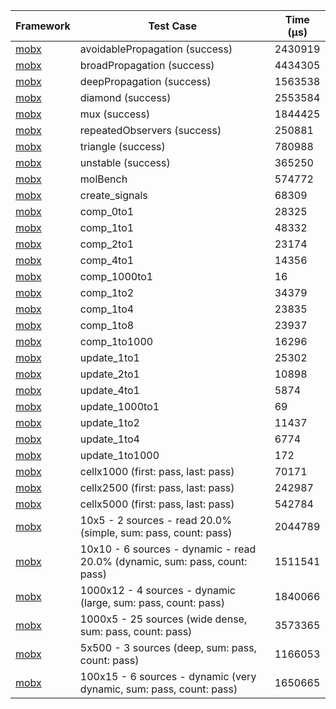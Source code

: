 | Framework | Test Case | Time (μs) |
| --- | --- | --- |
| [mobx](https://github.com/mobxjs/mobx.dart) | avoidablePropagation (success) | 2430919 |
| [mobx](https://github.com/mobxjs/mobx.dart) | broadPropagation (success) | 4434305 |
| [mobx](https://github.com/mobxjs/mobx.dart) | deepPropagation (success) | 1563538 |
| [mobx](https://github.com/mobxjs/mobx.dart) | diamond (success) | 2553584 |
| [mobx](https://github.com/mobxjs/mobx.dart) | mux (success) | 1844425 |
| [mobx](https://github.com/mobxjs/mobx.dart) | repeatedObservers (success) | 250881 |
| [mobx](https://github.com/mobxjs/mobx.dart) | triangle (success) | 780988 |
| [mobx](https://github.com/mobxjs/mobx.dart) | unstable (success) | 365250 |
| [mobx](https://github.com/mobxjs/mobx.dart) | molBench | 574772 |
| [mobx](https://github.com/mobxjs/mobx.dart) | create_signals | 68309 |
| [mobx](https://github.com/mobxjs/mobx.dart) | comp_0to1 | 28325 |
| [mobx](https://github.com/mobxjs/mobx.dart) | comp_1to1 | 48332 |
| [mobx](https://github.com/mobxjs/mobx.dart) | comp_2to1 | 23174 |
| [mobx](https://github.com/mobxjs/mobx.dart) | comp_4to1 | 14356 |
| [mobx](https://github.com/mobxjs/mobx.dart) | comp_1000to1 | 16 |
| [mobx](https://github.com/mobxjs/mobx.dart) | comp_1to2 | 34379 |
| [mobx](https://github.com/mobxjs/mobx.dart) | comp_1to4 | 23835 |
| [mobx](https://github.com/mobxjs/mobx.dart) | comp_1to8 | 23937 |
| [mobx](https://github.com/mobxjs/mobx.dart) | comp_1to1000 | 16296 |
| [mobx](https://github.com/mobxjs/mobx.dart) | update_1to1 | 25302 |
| [mobx](https://github.com/mobxjs/mobx.dart) | update_2to1 | 10898 |
| [mobx](https://github.com/mobxjs/mobx.dart) | update_4to1 | 5874 |
| [mobx](https://github.com/mobxjs/mobx.dart) | update_1000to1 | 69 |
| [mobx](https://github.com/mobxjs/mobx.dart) | update_1to2 | 11437 |
| [mobx](https://github.com/mobxjs/mobx.dart) | update_1to4 | 6774 |
| [mobx](https://github.com/mobxjs/mobx.dart) | update_1to1000 | 172 |
| [mobx](https://github.com/mobxjs/mobx.dart) | cellx1000 (first: pass, last: pass) | 70171 |
| [mobx](https://github.com/mobxjs/mobx.dart) | cellx2500 (first: pass, last: pass) | 242987 |
| [mobx](https://github.com/mobxjs/mobx.dart) | cellx5000 (first: pass, last: pass) | 542784 |
| [mobx](https://github.com/mobxjs/mobx.dart) | 10x5 - 2 sources - read 20.0% (simple, sum: pass, count: pass) | 2044789 |
| [mobx](https://github.com/mobxjs/mobx.dart) | 10x10 - 6 sources - dynamic - read 20.0% (dynamic, sum: pass, count: pass) | 1511541 |
| [mobx](https://github.com/mobxjs/mobx.dart) | 1000x12 - 4 sources - dynamic (large, sum: pass, count: pass) | 1840066 |
| [mobx](https://github.com/mobxjs/mobx.dart) | 1000x5 - 25 sources (wide dense, sum: pass, count: pass) | 3573365 |
| [mobx](https://github.com/mobxjs/mobx.dart) | 5x500 - 3 sources (deep, sum: pass, count: pass) | 1166053 |
| [mobx](https://github.com/mobxjs/mobx.dart) | 100x15 - 6 sources - dynamic (very dynamic, sum: pass, count: pass) | 1650665 |
